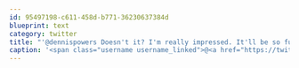```yaml
---
id: 95497198-c611-458d-b771-36230637384d
blueprint: text
category: twitter
title: "'@dennispowers Doesn't it? I'm really impressed. It'll be so full of people in the summer."
caption: '<span class="username username_linked">@<a href="https://twitter.com/dennispowers" title="Dennis Powers">dennispowers</a></span> Doesn''t it? I''m really impressed. It''ll be so full of people in the summer.'
---
```

